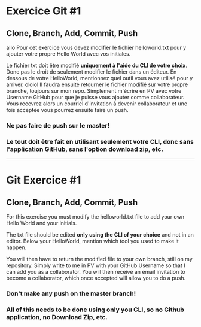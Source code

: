 # Exercice Git #1
## Clone, Branch, Add, Commit, Push
allo
Pour cet exercice vous devez modifier le fichier helloworld.txt pour y ajouter votre propre Hello World avec vos initiales.

Le fichier txt doit être modifié **uniquement à l'aide du CLI de votre choix**. Donc pas le droit de seulement modifier le fichier dans un éditeur.
En dessous de votre HelloWorld, mentionnez quel outil vous avez utilisé pour y arriver.
ololol
Il faudra ensuite retourner le fichier modifié sur votre propre branche, toujours sur mon repo. Simplement m'écrire en PV avec votre Username GitHub pour que je puisse vous ajouter comme collaborateur. Vous recevrez alors un courriel d'invitation à devenir collaborateur et une fois acceptée vous pourrez ensuite faire un push.


### Ne pas faire de push sur le master!
### Le tout doit être fait en utilisant seulement votre CLI, donc sans l'application GitHub, sans l'option download zip, etc.

---------------------------------------------------------------------------------------------------------------------------------
# Git Exercice #1
## Clone, Branch, Add, Commit, Push

For this exercise you must modify the helloworld.txt file to add your own Hello World and your initials.

The txt file should be edited **only using the CLI of your choice** and not in an editor.
Below your HelloWorld, mention which tool you used to make it happen.

You will then have to return the modified file to your own branch, still on my repository. Simply write to me in PV with your GitHub Username so that I can add you as a collaborator. You will then receive an email invitation to become a collaborator, which once accepted will allow you to do a push.


### Don't make any push on the master branch!
### All of this needs to be done using only you CLI, so no Github application, no Download Zip, etc.
